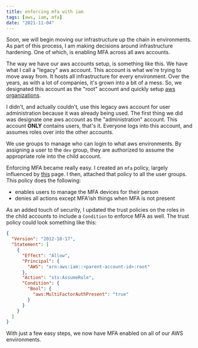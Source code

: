 ```yaml
---
title: enforcing mfa with iam
tags: [aws, iam, mfa]
date: "2021-11-04"
---
```


Soon, we will begin moving our infrastructure up the chain in environments. As part of this process, I am making decisions around infrastructure hardening. One of which, is enabling MFA across all aws accounts.

The way we have our aws accounts setup, is something like this. We have what I call a "legacy" aws account. This account is what we're trying to move away from. It hosts all infrastructure for every environment. Over the years, as with a lot of companies, it's grown into a bit of a mess. So, we designated this account as the "root" account and quickly setup [aws organizations](https://docs.aws.amazon.com/organizations/latest/userguide/orgs_introduction.html).

I didn't, and actually couldn't, use this legacy aws account for user administration because it was already being used. The first thing we did was designate one aws account as the "administration" account. This account **ONLY** contains users, that's it. Everyone logs into this account, and assumes roles over into the other accounts.

We use groups to manage who can login to what aws environments. By assigning a user to the `dev` group, they are authorized to assume the appropriate role into the child account.

Enforcing MFA became really easy. I created an `mfa` policy, largely influenced by [this](https://docs.aws.amazon.com/IAM/latest/UserGuide/reference_policies_examples_aws_my-sec-creds-self-manage.html) page. I then, attached that policy to all the user groups. This policy does the following:

- enables users to manage the MFA devices for their person
- denies all actions except MFA'ish things when MFA is not present

As an added touch of security, I updated the trust policies on the roles in the child accounts to include a `Condition` to enforce MFA as well. The trust policy could look something like this:

```json
{
  "Version": "2012-10-17",
  "Statement": [
    {
      "Effect": "Allow",
      "Principal": {
        "AWS": "arn:aws:iam::<parent-account-id>:root"
      },
      "Action": "sts:AssumeRole",
      "Condition": {
        "Bool": {
          "aws:MultiFactorAuthPresent": "true"
        }
      }
    }
  ]
}
```

With just a few easy steps, we now have MFA enabled on all of our AWS environments.
